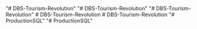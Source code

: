 "# DBS-Tourism-Revolution" 
"# DBS-Tourism-Revolution" 
"# DBS-Tourism-Revolution" 
#   D B S - T o u r i s m - R e v o l u t i o n  
 #   D B S - T o u r i s m - R e v o l u t i o n  
 "# ProductionSQL" 
"# ProductionSQL" 

